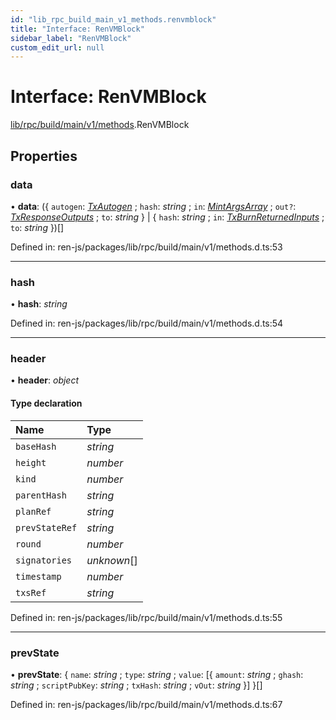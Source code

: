 ```yaml
---
id: "lib_rpc_build_main_v1_methods.renvmblock"
title: "Interface: RenVMBlock"
sidebar_label: "RenVMBlock"
custom_edit_url: null
---
```


# Interface: RenVMBlock

[lib/rpc/build/main/v1/methods](../modules/lib_rpc_build_main_v1_methods.md).RenVMBlock

## Properties

### data

• **data**: ({ `autogen`: [*TxAutogen*](../modules/lib_rpc_build_main_v1_transaction.md#txautogen) ; `hash`: *string* ; `in`: [*MintArgsArray*](../modules/lib_rpc_build_main_v1_transaction.md#mintargsarray) ; `out?`: [*TxResponseOutputs*](../modules/lib_rpc_build_main_v1_transaction.md#txresponseoutputs) ; `to`: *string*  } \| { `hash`: *string* ; `in`: [*TxBurnReturnedInputs*](../modules/lib_rpc_build_main_v1_transaction.md#txburnreturnedinputs) ; `to`: *string*  })[]

Defined in: ren-js/packages/lib/rpc/build/main/v1/methods.d.ts:53

___

### hash

• **hash**: *string*

Defined in: ren-js/packages/lib/rpc/build/main/v1/methods.d.ts:54

___

### header

• **header**: *object*

#### Type declaration

| Name | Type |
| :------ | :------ |
| `baseHash` | *string* |
| `height` | *number* |
| `kind` | *number* |
| `parentHash` | *string* |
| `planRef` | *string* |
| `prevStateRef` | *string* |
| `round` | *number* |
| `signatories` | *unknown*[] |
| `timestamp` | *number* |
| `txsRef` | *string* |

Defined in: ren-js/packages/lib/rpc/build/main/v1/methods.d.ts:55

___

### prevState

• **prevState**: { `name`: *string* ; `type`: *string* ; `value`: [{ `amount`: *string* ; `ghash`: *string* ; `scriptPubKey`: *string* ; `txHash`: *string* ; `vOut`: *string*  }]  }[]

Defined in: ren-js/packages/lib/rpc/build/main/v1/methods.d.ts:67
